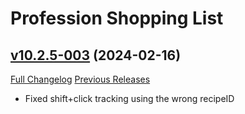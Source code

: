 # Profession Shopping List

## [v10.2.5-003](https://github.com/Sluimerstand/ProfessionShoppingList/tree/v10.2.5-003) (2024-02-16)
[Full Changelog](https://github.com/Sluimerstand/ProfessionShoppingList/compare/v10.2.5-002...v10.2.5-003) [Previous Releases](https://github.com/Sluimerstand/ProfessionShoppingList/releases)

- Fixed shift+click tracking using the wrong recipeID  
